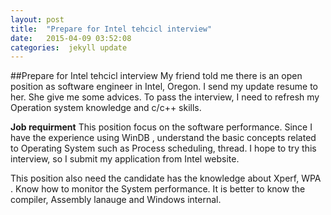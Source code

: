 ```yaml
---
layout: post
title:  "Prepare for Intel tehcicl interview"
date:   2015-04-09 03:52:08
categories:  jekyll update 
---
```


##Prepare for Intel tehcicl interview
My friend told me there is an open position as software engineer in Intel, Oregon. I send my update resume to her. She give me some advices. To pass the interview, I need to refresh my Operation system knowledge and c/c++ skills. 

**Job requirment**
This position focus on the software performance.  Since I have the experience using WinDB , understand the basic concepts related to Operating System such as Process scheduling, thread.  I hope to try this interview, so I submit my application from Intel website. 

This position also need the candidate has the knowledge about Xperf, WPA . Know how to monitor the System performance. It is better to know the compiler, Assembly lanauge and Windows internal. 

 
